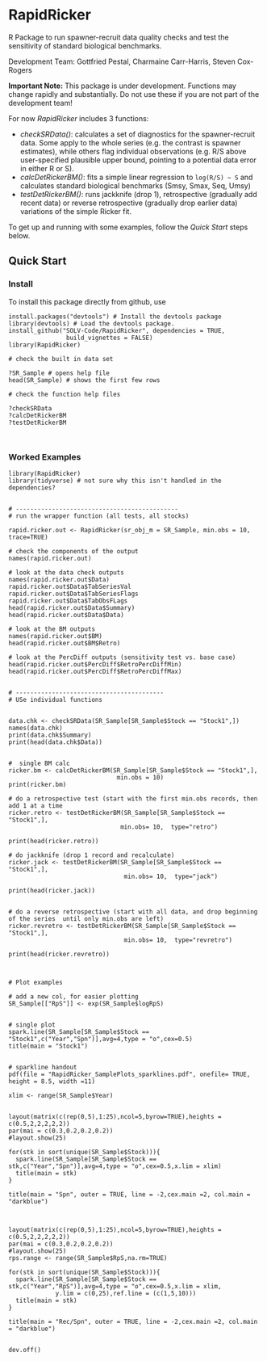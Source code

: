 # RapidRicker

R Package to run spawner-recruit data quality checks and test the sensitivity of standard biological benchmarks.

Development Team: Gottfried Pestal, Charmaine Carr-Harris, Steven Cox-Rogers

**Important Note:** This package is under development. Functions may change rapidly and substantially. Do not use these if you are not part of the development team!


For now *RapidRicker* includes 3 functions:

*  *checkSRData()*: calculates a set of diagnostics for the spawner-recruit data. Some apply to the whole series (e.g. the contrast is spawner estimates), while others flag individual observations (e.g. R/S above user-specified plausible upper bound, pointing to a potential data error in either R or S).
* *calcDetRickerBM()*: fits a simple linear regression to ```log(R/S) ~ S``` and calculates standard biological
benchmarks (Smsy, Smax, Seq, Umsy)
* *testDetRickerBM()*: runs jackknife (drop 1), retrospective (gradually add recent data) or reverse retrospective (gradually drop earlier data) variations of the simple Ricker fit.

To get up and running with some examples, follow the *Quick Start* steps below.



## Quick Start

### Install

To install this package directly from github, use

```
install.packages("devtools") # Install the devtools package
library(devtools) # Load the devtools package.
install_github("SOLV-Code/RapidRicker", dependencies = TRUE,
                build_vignettes = FALSE)
library(RapidRicker)		

# check the built in data set

?SR_Sample # opens help file
head(SR_Sample) # shows the first few rows

# check the function help files

?checkSRData
?calcDetRickerBM
?testDetRickerBM

		
```




### Worked Examples


```
library(RapidRicker)
library(tidyverse) # not sure why this isn't handled in the dependencies?


# ---------------------------------------------
# run the wrapper function (all tests, all stocks)

rapid.ricker.out <- RapidRicker(sr_obj_m = SR_Sample, min.obs = 10,  trace=TRUE)

# check the components of the output
names(rapid.ricker.out)

# look at the data check outputs
names(rapid.ricker.out$Data)
rapid.ricker.out$Data$TabSeriesVal
rapid.ricker.out$Data$TabSeriesFlags
rapid.ricker.out$Data$TabObsFLags
head(rapid.ricker.out$Data$Summary)
head(rapid.ricker.out$Data$Data)

# look at the BM outputs
names(rapid.ricker.out$BM)
head(rapid.ricker.out$BM$Retro)

# look at the PercDiff outputs (sensitivity test vs. base case)
head(rapid.ricker.out$PercDiff$RetroPercDiffMin)
head(rapid.ricker.out$PercDiff$RetroPercDiffMax)


# -----------------------------------------
# USe individual functions


data.chk <- checkSRData(SR_Sample[SR_Sample$Stock == "Stock1",])
names(data.chk)
print(data.chk$Summary)
print(head(data.chk$Data))


#  single BM calc
ricker.bm <- calcDetRickerBM(SR_Sample[SR_Sample$Stock == "Stock1",],
                              min.obs = 10)
print(ricker.bm)

# do a retrospective test (start with the first min.obs records, then add 1 at a time
ricker.retro <- testDetRickerBM(SR_Sample[SR_Sample$Stock == "Stock1",],
                               min.obs= 10,  type="retro")

print(head(ricker.retro))

# do jackknife (drop 1 record and recalculate)
ricker.jack <- testDetRickerBM(SR_Sample[SR_Sample$Stock == "Stock1",],
                                min.obs= 10,  type="jack")

print(head(ricker.jack))


# do a reverse retrospective (start with all data, and drop beginning of the series  until only min.obs are left)
ricker.revretro <- testDetRickerBM(SR_Sample[SR_Sample$Stock == "Stock1",],
                                min.obs= 10,  type="revretro")

print(head(ricker.revretro))



# Plot examples

# add a new col, for easier plotting
SR_Sample[["RpS"]] <- exp(SR_Sample$logRpS)


# single plot
spark.line(SR_Sample[SR_Sample$Stock == "Stock1",c("Year","Spn")],avg=4,type = "o",cex=0.5)
title(main = "Stock1")


# sparkline handout
pdf(file = "RapidRicker_SamplePlots_sparklines.pdf", onefile= TRUE, height = 8.5, width =11)

xlim <- range(SR_Sample$Year)


layout(matrix(c(rep(0,5),1:25),ncol=5,byrow=TRUE),heights = c(0.5,2,2,2,2,2))
par(mai = c(0.3,0.2,0.2,0.2))
#layout.show(25)

for(stk in sort(unique(SR_Sample$Stock))){
  spark.line(SR_Sample[SR_Sample$Stock == stk,c("Year","Spn")],avg=4,type = "o",cex=0.5,x.lim = xlim)
  title(main = stk)
}

title(main = "Spn", outer = TRUE, line = -2,cex.main =2, col.main = "darkblue")



layout(matrix(c(rep(0,5),1:25),ncol=5,byrow=TRUE),heights = c(0.5,2,2,2,2,2))
par(mai = c(0.3,0.2,0.2,0.2))
#layout.show(25)
rps.range <- range(SR_Sample$RpS,na.rm=TRUE)

for(stk in sort(unique(SR_Sample$Stock))){
  spark.line(SR_Sample[SR_Sample$Stock == stk,c("Year","RpS")],avg=4,type = "o",cex=0.5,x.lim = xlim,
             y.lim = c(0,25),ref.line = (c(1,5,10)))
  title(main = stk)
}

title(main = "Rec/Spn", outer = TRUE, line = -2,cex.main =2, col.main = "darkblue")


dev.off()



```



